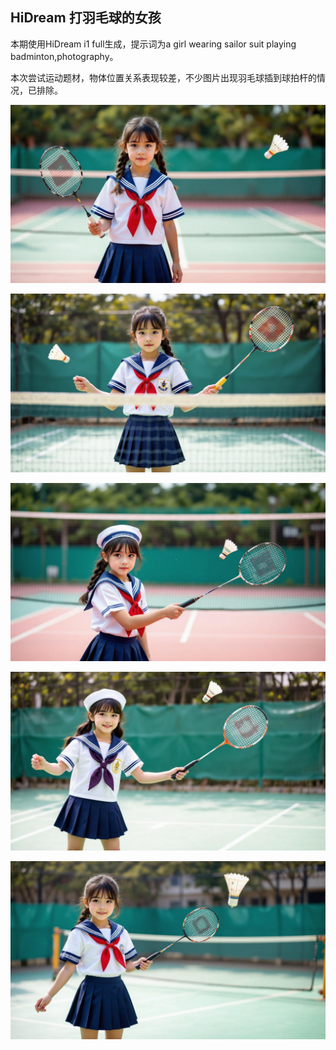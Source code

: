 ## HiDream 打羽毛球的女孩

本期使用HiDream i1 full生成，提示词为a girl wearing sailor suit playing badminton,photography。

本次尝试运动题材，物体位置关系表现较差，不少图片出现羽毛球插到球拍杆的情况，已排除。

![ComfyUI_00021_.jpg](https://github.com/Willian7004/media-blog/blob/main/files/202505/2025051004/ComfyUI_00021_.jpg?raw=true)

![ComfyUI_00023_.jpg](https://github.com/Willian7004/media-blog/blob/main/files/202505/2025051004/ComfyUI_00023_.jpg?raw=true)

![ComfyUI_00024_.jpg](https://github.com/Willian7004/media-blog/blob/main/files/202505/2025051004/ComfyUI_00024_.jpg?raw=true)

![ComfyUI_00025_.jpg](https://github.com/Willian7004/media-blog/blob/main/files/202505/2025051004/ComfyUI_00025_.jpg?raw=true)

![ComfyUI_00030_.jpg](https://github.com/Willian7004/media-blog/blob/main/files/202505/2025051004/ComfyUI_00030_.jpg?raw=true)